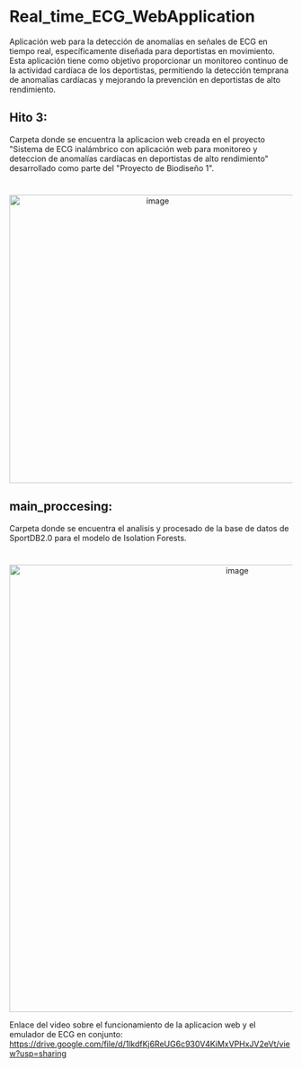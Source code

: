 # Real_time_ECG_WebApplication
Aplicación web para la detección de anomalías en señales de ECG en tiempo real, específicamente diseñada para deportistas en movimiento. Esta aplicación tiene como objetivo proporcionar un monitoreo continuo de la actividad cardíaca de los deportistas, permitiendo la detección temprana de anomalías cardíacas y mejorando la prevención en deportistas de alto rendimiento.

## Hito 3: 
Carpeta donde se encuentra la aplicacion web creada en el proyecto "Sistema de ECG inalámbrico con aplicación web para monitoreo y deteccion de anomalías cardíacas en deportistas de alto rendimiento" desarrollado como parte del "Proyecto de Biodiseño 1".
#

<p style="text-align: center;">
  <img width="512" alt="image" src="https://github.com/user-attachments/assets/e55a9cfd-bdf7-4158-a226-8abd22423f9d" />
</p>

## main_proccesing: 
Carpeta donde se encuentra el analisis y procesado de la base de datos de SportDB2.0 para el modelo de Isolation Forests.
#

<p style="text-align: center;">
  <img width="795" alt="image" src="https://github.com/user-attachments/assets/c85afe43-5ba3-44ca-bcd9-0ad069996b5a" />
</p>

Enlace del video sobre el funcionamiento de la aplicacion web y el emulador de ECG en conjunto: https://drive.google.com/file/d/1lkdfKj6ReUG6c930V4KiMxVPHxJV2eVt/view?usp=sharing
